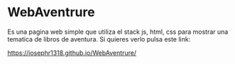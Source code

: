 # WebAventrure

Es una pagina web simple que utiliza el stack js, html, css para mostrar una tematica de libros de aventura.
Si quieres verlo pulsa este link:

https://josephr1318.github.io/WebAventrure/
